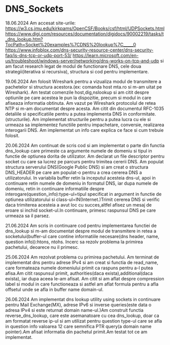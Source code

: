 # DNS_Sockets
18.06.2024
Am accesat site-urile:
 https://w3.cs.jmu.edu/kirkpams/OpenCSF/Books/csf/html/UDPSockets.html 
 https://www.digi.com/resources/documentation/digidocs/90002219/tasks/t_dns_lookup.htm?TocPath=Socket%20examples%7CDNS%20lookup%7C_____0
 https://www.infoblox.com/dns-security-resource-center/dns-security-faq/is-dns-tcp-or-udp-port-53/
 https://learn.microsoft.com/en-us/troubleshoot/windows-server/networking/dns-works-on-tcp-and-udp
 si am facut research legat de modul de functionare DNS, cele doua strategii(iterativa si recursiva), structura si cod pentru implementare.

 19.06.2024
 Am folosit Wireshark pentru a vizualiza modul de transmitere a pachetelor si structura acestora.(ex: comanda host mta.ro si m-am uitat pe Wireshark).
 Am testat comenzile host,dig,nslookup si am citit despre optiunile pe care acestea le pun la dispozitie, precum si modul in care afiseaza informatia obtinuta.
 Am vazut pe Wireshark protocolul de retea NTP si m-am documentat despre acesta.
 Am citit din documentul RFC-1035 detaliile si specificatiile pentru a putea implementa DNS in conformitate.(structurile).
 Am implementat structurile pentru a putea lucra cu ele si urmeaza sa implementez functiile pentru impachetare, conversie, realizarea interogarii DNS.
 Am implementat un info care explica ce face si cum trebuie folosit.

 20.06.2024
 Am continuat de scris cod si am implementat o parte din functia dns_lookup care primeste ca argumente numele de domeniu si tipul in functie de optiunea dorita de utilizator. Am declarat un file descriptor pentru socket cu care sa lucrez pe parcurs pentru trimitea cererii DNS. Am populat structura serverului DNS(Google Public DNS) si am creat o structura DNS_HEADER pe care am populat-o pentru a crea cererea DNS a utilizatorului. In variabila buffer retin la inceputul acesteia dns-ul, apoi in continuare retin numele de domeniu in formatul DNS, iar dupa numele de domeniu, retin in continuare informatiile despre interogare(question_info):type-ul=tipul specificat in argument in functie de optiunea utilizatorului si class-ul=IN(Internet.)Trimit cererea DNS si verific daca trimiterea acesteia a avut loc cu succes,altfel afisez un mesaj de eroare si inchid socket-ul.In continuare, primesc raspunsul DNS pe care urmeaza sa il parsez.

 21.06.2024
 Am scris in continuare cod pentru implementarea functiei de dns_lookup si m-am documentat despre modul de transmitere in retea a socketului(buffer-ul care contine informatiile necesare(dns header, name, question info)):htons, ntohs. Incerc sa rezolv problema la primirea pachetului, deoarece nu il primesc. 

25.06.2024
Am rezolvat problema cu primirea pachetului.
Am terminat de implementat dns pentru adrese IPv4 si am creat si functia de read_name, care formateaza numele domeniului primit ca raspuns pentru a-l putea afisa.Am citit raspunsul primit, authorities(daca exista),additional(daca exista), iar dupa aceea le-am afisat. Am citit si am aflat despre compression label si modul in care functioneaza si astfel am aflat formula pentru a afla offsetul unde se afla in buffer name domain-ul.

26.06.2024
Am implementat dns lookup utility using sockets in continuare pentru Mail Exchange(MX), adrese IPv6 si inverse queries(este data o adresa IPv4 si este returnat domain name-ul.)Am construit functia reverse_dns_lookup, care este asemanatoare cu cea dns_lookup, doar ca am formatat reverse ip-ul si am utilizat pentru question type-ul care se afla in question info valoarea 12 care semnifica PTR query(a domain name pointer).Am afisat informatia din pachetul primit.Am testat tot ce am implementat.